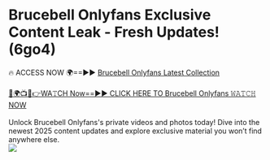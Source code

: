 # Brucebell Onlyfans Exclusive Content Leak - Fresh Updates! (6go4)

🔥 ACCESS NOW 🌍==►► <a href="https://tinyurl.com/kvy9nzfs" rel="nofollow">Brucebell Onlyfans Latest Collection</a>
<br><br>
[🔴🌍📺📱👉WA𝚃CH Now==►► CLICK HERE TO Brucebell Onlyfans 𝚆𝙰𝚃𝙲𝙷 NOW](https://tinyurl.com/kvy9nzfs)
<br><br>
Unlock Brucebell Onlyfans's private videos and photos today! Dive into the newest 2025 content updates and explore exclusive material you won’t find anywhere else.
<br>
<a href="https://tinyurl.com/kvy9nzfs" rel="nofollow" data-target="animated-image.originalLink"><img src="https://camo.githubusercontent.com/8a4f000d20f83aca3bf7ec5f350d767afa0574a8a352519fd8cfa583a6f93a33/68747470733a2f2f692e696d6775722e636f6d2f644a486b345a712e676966" data-canonical-src="https://i.imgur.com/dJHk4Zq.gif" style="max-width: 100%; display: inline-block;" data-target="animated-image.originalImage"></a>
<br>
